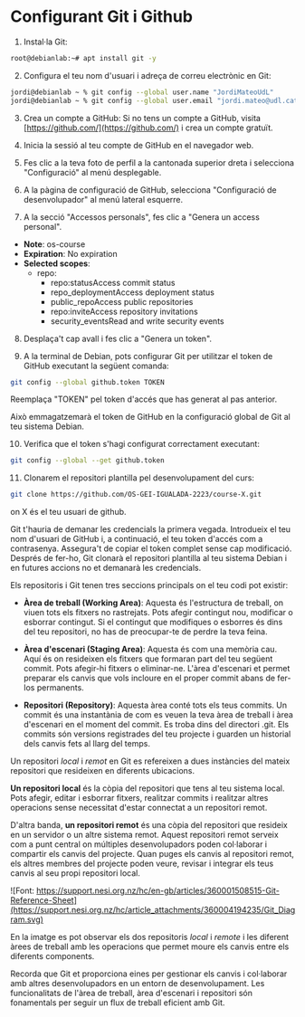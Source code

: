 # Configurant Git i Github

1. Instal·la Git:

```sh
root@debianlab:~# apt install git -y
```

2. Configura el teu nom d'usuari i adreça de correu electrònic en Git:

```sh
jordi@debianlab ~ % git config --global user.name "JordiMateoUdL"
jordi@debianlab ~ % git config --global user.email "jordi.mateo@udl.cat"
```

3. Crea un compte a GitHub: Si no tens un compte a GitHub, visita [https://github.com/](https://github.com/) i crea un compte gratuït.


4. Inicia la sessió al teu compte de GitHub en el navegador web.

5. Fes clic a la teva foto de perfil a la cantonada superior dreta i selecciona "Configuració" al menú desplegable.

6. A la pàgina de configuració de GitHub, selecciona "Configuració de desenvolupador" al menú lateral esquerre.

7. A la secció "Accessos personals", fes clic a "Genera un access personal".

* **Note**: os-course
* **Expiration**: No expiration
* **Selected scopes**: 
    * repo:
        * repo:statusAccess commit status
        * repo_deploymentAccess deployment status
        * public_repoAccess public repositories
        * repo:inviteAccess repository invitations
        * security_eventsRead and write security events

8. Desplaça't cap avall i fes clic a "Genera un token".

9. A la terminal de Debian, pots configurar Git per utilitzar el token de GitHub executant la següent comanda:

```sh
git config --global github.token TOKEN
```

Reemplaça "TOKEN" pel token d'accés que has generat al pas anterior.

Això emmagatzemarà el token de GitHub en la configuració global de Git al teu sistema Debian.

10. Verifica que el token s'hagi configurat correctament executant:

```sh
git config --global --get github.token
```

11. Clonarem el repositori plantilla pel desenvolupament del curs:

```sh
git clone https://github.com/OS-GEI-IGUALADA-2223/course-X.git
```

on X és el teu usuari de github.

Git t'hauria de demanar les credencials la primera vegada. Introdueix el teu nom d'usuari de GitHub i, a continuació, el teu token d'accés com a contrasenya. Assegura't de copiar el token complet sense cap modificació. Després de fer-ho, Git clonarà el repositori plantilla al teu sistema Debian i en futures accions no et demanarà les credencials.

Els repositoris i Git tenen tres seccions principals on el teu codi pot existir:

* **Àrea de treball (Working Area)**: Aquesta és l'estructura de treball, on viuen tots els fitxers no rastrejats. Pots afegir contingut nou, modificar o esborrar contingut. Si el contingut que modifiques o esborres és dins del teu repositori, no has de preocupar-te de perdre la teva feina.

* **Àrea d'escenari (Staging Area)**: Aquesta és com una memòria cau. Aquí és on resideixen els fitxers que formaran part del teu següent commit. Pots afegir-hi fitxers o eliminar-ne. L'àrea d'escenari et permet preparar els canvis que vols incloure en el proper commit abans de fer-los permanents.

* **Repositori (Repository)**: Aquesta àrea conté tots els teus commits. Un commit és una instantània de com es veuen la teva àrea de treball i àrea d'escenari en el moment del commit. Es troba dins del directori .git. Els commits són versions registrades del teu projecte i guarden un historial dels canvis fets al llarg del temps.


Un repositori *local* i *remot* en Git es refereixen a dues instàncies del mateix repositori que resideixen en diferents ubicacions.

**Un repositori local** és la còpia del repositori que tens al teu sistema local. Pots  afegir, editar i esborrar fitxers, realitzar commits i realitzar altres operacions sense necessitat d'estar connectat a un repositori remot. 

D'altra banda, **un repositori remot** és una còpia del repositori que resideix en un servidor o un altre sistema remot. Aquest repositori remot serveix com a punt central on múltiples desenvolupadors poden col·laborar i compartir els canvis del projecte. Quan puges els canvis al repositori remot, els altres membres del projecte poden veure, revisar i integrar els teus canvis al seu propi repositori local.

![Font: https://support.nesi.org.nz/hc/en-gb/articles/360001508515-Git-Reference-Sheet](https://support.nesi.org.nz/hc/article_attachments/360004194235/Git_Diagram.svg)

En la imatge es pot observar els dos repositoris *local* i *remote* i les diferent àrees de treball amb les operacions que permet moure els canvis entre els diferents components. 

Recorda que Git et proporciona eines per gestionar els canvis i col·laborar amb altres desenvolupadors en un entorn de desenvolupament. Les funcionalitats de l'àrea de treball, àrea d'escenari i repositori són fonamentals per seguir un flux de treball eficient amb Git.